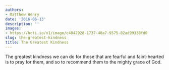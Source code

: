 ```yaml
---
authors:
- Matthew Henry
date: '2016-06-13'
description: ''
images:
- https://hcti.io/v1/image/c4042928-1737-48a7-9575-82ad99338fd0
slug: the-greatest-kindness
title: The Greatest Kindness
---
```


The greatest kindness we can do for those that are fearful and faint-hearted is to pray for them, and so to recommend them to the mighty grace of God.